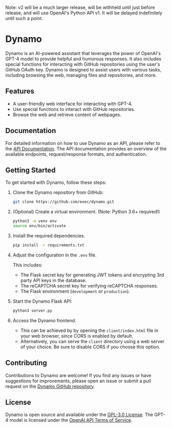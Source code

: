 Note: v2 will be a much larger release, will be withheld until just before release, and will use OpenAI's Python API v1. It will be delayed indefinitely until such a point.

# Dynamo

Dynamo is an AI-powered assistant that leverages the power of OpenAI's GPT-4 model to provide helpful and humorous responses. It also includes special functions for interacting with GitHub repositories using the user's GitHub OAuth key. Dynamo is designed to assist users with various tasks, including browsing the web, managing files and repositories, and more.

## Features

- A user-friendly web interface for interacting with GPT-4.
- Use special functions to interact with GitHub repositories.
- Browse the web and retrieve content of webpages.

## Documentation

For detailed information on how to use Dynamo as an API, please refer to the [API Documentation](documentation/API.md). The API documentation provides an overview of the available endpoints, request/response formats, and authentication.

## Getting Started

To get started with Dynamo, follow these steps:

1. Clone the Dynamo repository from GitHub:

   ```bash
   git clone https://github.com/exec/dynamo.git
   ```

2. (Optional) Create a virtual environment. (Note: Python 3.6+ required!)

   ```bash
   python3 -m venv env
   source env/bin/activate
   ```
   
3. Install the required dependencies. 

   ```bash
   pip install -r requirements.txt
   ```

4. Adjust the configuration in the `.env` file.

    This includes:
    - The Flask secret key for generating JWT tokens and encrypting 3rd party API keys in the database.
    - The reCAPTCHA secret key for verifying reCAPTCHA responses.
    - The Flask environment (`development` or `production`).

5. Start the Dynamo Flask API:

   ```bash
   python3 server.py
   ```

6. Access the Dynamo frontend.
    - This can be achieved by by opening the `client/index.html` file in your web browser, since CORS is enabled by default.
    - Alternatively, you can serve the `client` directory using a web server of your choice. Be sure to disable CORS if you choose this option.

## Contributing

Contributions to Dynamo are welcome! If you find any issues or have suggestions for improvements, please open an issue or submit a pull request on the [Dynamo GitHub repository](https://github.com/exec/dynamo).

## License

Dynamo is open source and available under the [GPL-3.0 License](LICENSE). The GPT-4 model is licensed under the [OpenAI API Terms of Service](https://platform.openai.com/terms).
